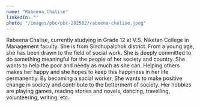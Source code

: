 ```yaml
---
name: "Rabeena Chalise"
linkedIn: ""
photo: "/images/pbc/pbc-202502/rabeena-chalise.jpeg"
---
```


Rabeena Chalise, currently studying in Grade 12 at V.S. Niketan College in Management faculty. She is from Sindhupalchok district. From a young age, she has been drawn to the field of social work. She is deeply committed to do something meaningful for the people of her society and country. She wants to help the poor and needy as much as she can. Helping others makes her happy and she hopes to keep this happiness in her life permanently. By becoming a social worker, She wants to make positive change in society and contribute to the betterment of society.
Her hobbies are playing games, reading stories and novels, dancing, travelling, volunteering, writing, etc.
